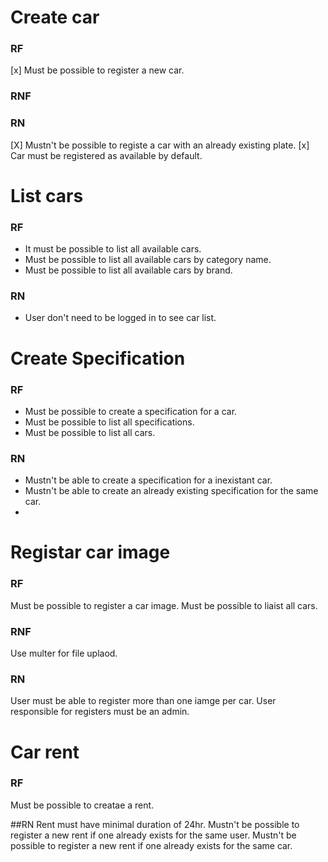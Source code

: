 <!-- **RF** => Requisitos funcionais => Funcional requirements
eg: Usuario should be able to create a category.
eg: Usuario should be able to recover account password.

**RNF** => Requisitos não funcionais => Non-functional requirements
eg: Data should be stored on postgresDB.

**RN** => Regra de negócio => Businesses rules
eg: Should not be able to crate a category with a repeated name.
eg: Should not be able to create a category with a length smaller than three. -->


# Create car

### RF
  [x] Must be possible to  register a new car.
  <!-- - Must be possible to list all categories. -->

### RNF

### RN
 [X] Mustn't be possible to registe a car with an already existing plate.
 [x] Car must be registered as available by default.
 <!-- [] Car should only be registered by users with admin role. -->

# List cars

### RF
  - It must be possible to list all available cars.
  - Must be possible to list all available cars by category name.
  - Must be possible to list all available cars by brand.

### RN
  - User don't need to be logged in to see car list.

# Create Specification

### RF
  - Must be possible to create a specification for a car.
  - Must be possible to list all specifications.
  - Must be possible to list all cars.


### RN
  - Mustn't be able to create a specification for a inexistant car.
  - Mustn't be able to create an already existing specification for the same car.
  - 

# Registar car image

### RF
Must be possible to register a car image.
Must be possible to liaist all cars.

### RNF
Use multer for file uplaod.

### RN
User must be able to register more than one iamge per car.
User responsible for registers must be an admin.

# Car rent

### RF
Must be possible to creatae a rent.

##RN
Rent must have minimal duration of 24hr.
Mustn't be possible to register a new rent if one already exists for the same user.
Mustn't be possible to register a new rent if one already exists for the same car.